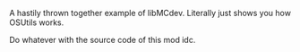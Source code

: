 A hastily thrown together example of libMCdev.
Literally just shows you how OSUtils works.

Do whatever with the source code of this mod idc.
